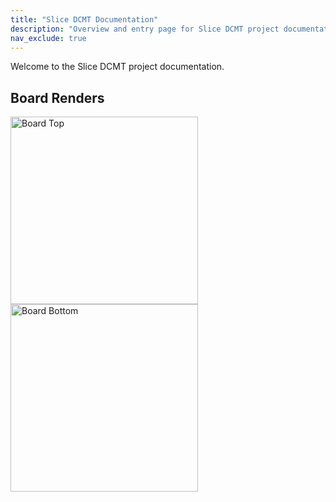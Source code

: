 ```yaml
---
title: "Slice DCMT Documentation"
description: "Overview and entry page for Slice DCMT project documentation."
nav_exclude: true
---
```


Welcome to the Slice DCMT project documentation.

## Board Renders

<img src="{{ '/assets/boards/board_top.png' | relative_url }}" alt="Board Top" width="300">
<img src="{{ '/assets/boards/board_bottom.png' | relative_url }}" alt="Board Bottom" width="300">
